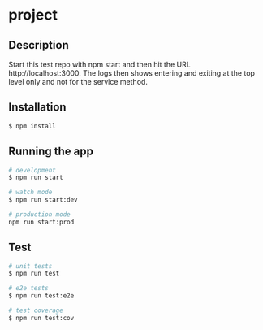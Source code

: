 # project

## Description

Start this test repo with npm start and then hit the URL http://localhost:3000. The logs then shows entering and exiting at the top level only and not for the service method.

## Installation

```bash
$ npm install
```

## Running the app

```bash
# development
$ npm run start

# watch mode
$ npm run start:dev

# production mode
npm run start:prod
```

## Test

```bash
# unit tests
$ npm run test

# e2e tests
$ npm run test:e2e

# test coverage
$ npm run test:cov
```

